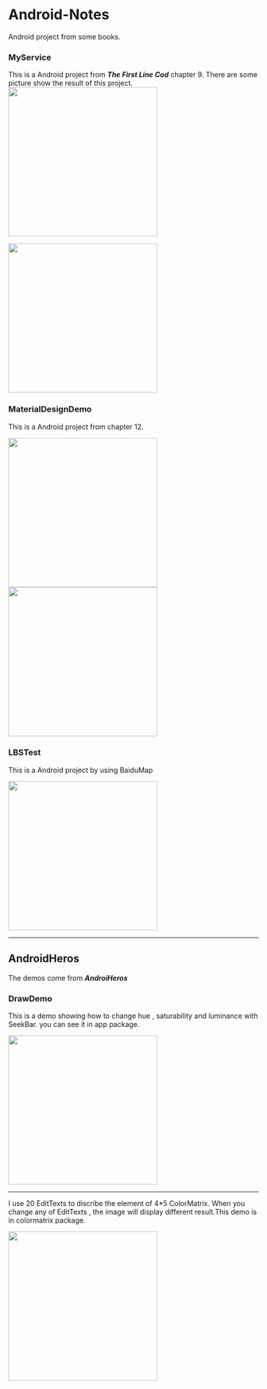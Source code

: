 # Android-Notes
Android project from some books.

### MyService
This is a Android project from  ***The First Line Cod*** chapter 9.
There are some picture show the result of this project.
<img src="myservice1.gif" width="300px"/>

<img src="myservice2.gif" width="300px"/>

### MaterialDesignDemo
This is a Android project from chapter 12.

<img src="material_design.gif" width="300px"/>
<img src="material_design2.gif" width="300px"/>

### LBSTest

This is a Android project by using BaiduMap

<img src="baidumap.png" width="300px"/>

-------------------
## AndroidHeros

The demos come from  ***AndroiHeros***


### DrawDemo 
This is a demo showing how to change hue , saturability  and luminance with SeekBar. you can see it in app package.

<img src = "colorSeekBar.gif" width="300px"/>

-----

I use  20 EditTexts to discribe the element of 4*5 ColorMatrix. When you change any of EditTexts , the image will  display different  result.This demo is in colormatrix package.
 

<img src = "ColorMatrix.gif" width="300px"/>

